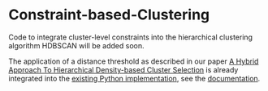 # Constraint-based-Clustering

Code to integrate cluster-level constraints into the hierarchical clustering algorithm HDBSCAN will be added soon. 

The application of a distance threshold as described in our paper [A Hybrid Approach To Hierarchical Density-based Cluster Selection](https://ieeexplore.ieee.org/document/9235263) is already integrated into the [existing Python implementation](https://github.com/scikit-learn-contrib/hdbscan), see the [documentation](https://github.com/scikit-learn-contrib/hdbscan).
